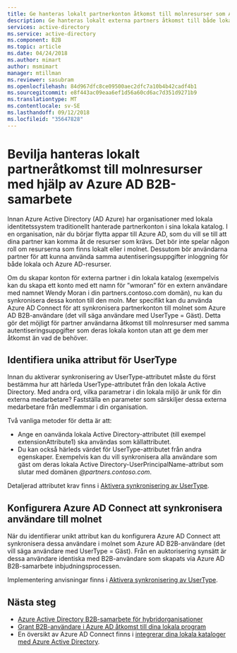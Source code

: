 ```yaml
---
title: Ge hanteras lokalt partnerkonton åtkomst till molnresurser som Azure AD B2B-användare | Microsoft Docs
description: Ge hanteras lokalt externa partners åtkomst till både lokala och molnresurser med samma autentiseringsuppgifter med Azure AD B2B-samarbete.
services: active-directory
ms.service: active-directory
ms.component: B2B
ms.topic: article
ms.date: 04/24/2018
ms.author: mimart
author: msmimart
manager: mtillman
ms.reviewer: sasubram
ms.openlocfilehash: 84d967dfc8ce09500aec2dfc7a10b4b42cadf4b1
ms.sourcegitcommit: e8f443ac09eaa6ef1d56a60cd6ac7d351d9271b9
ms.translationtype: MT
ms.contentlocale: sv-SE
ms.lasthandoff: 09/12/2018
ms.locfileid: "35647828"
---
```

# <a name="grant-locally-managed-partner-accounts-access-to-cloud-resources-using-azure-ad-b2b-collaboration"></a>Bevilja hanteras lokalt partneråtkomst till molnresurser med hjälp av Azure AD B2B-samarbete

Innan Azure Active Directory (AD Azure) har organisationer med lokala identitetssystem traditionellt hanterade partnerkonton i sina lokala katalog. I en organisation, när du börjar flytta appar till Azure AD, som du vill se till att dina partner kan komma åt de resurser som krävs. Det bör inte spelar någon roll om resurserna som finns lokalt eller i molnet. Dessutom bör användarna partner för att kunna använda samma autentiseringsuppgifter inloggning för både lokala och Azure AD-resurser. 

Om du skapar konton för externa partner i din lokala katalog (exempelvis kan du skapa ett konto med ett namn för ”wmoran” för en extern användare med namnet Wendy Moran i din partners.contoso.com domän), nu kan du synkronisera dessa konton till den moln. Mer specifikt kan du använda Azure AD Connect för att synkronisera partnerkonton till molnet som Azure AD B2B-användare (det vill säga användare med UserType = Gäst). Detta gör det möjligt för partner användarna åtkomst till molnresurser med samma autentiseringsuppgifter som deras lokala konton utan att ge dem mer åtkomst än vad de behöver. 

## <a name="identify-unique-attributes-for-usertype"></a>Identifiera unika attribut för UserType

Innan du aktiverar synkronisering av UserType-attributet måste du först bestämma hur att härleda UserType-attributet från den lokala Active Directory. Med andra ord, vilka parametrar i din lokala miljö är unik för din externa medarbetare? Fastställa en parameter som särskiljer dessa externa medarbetare från medlemmar i din organisation.

Två vanliga metoder för detta är att:

- Ange en oanvända lokala Active Directory-attributet (till exempel extensionAttribute1) ska användas som källattributet. 
- Du kan också härleds värdet för UserType-attributet från andra egenskaper. Exempelvis kan du vill synkronisera alla användare som gäst om deras lokala Active Directory-UserPrincipalName-attribut som slutar med domänen *@partners.contoso.com*.
 
Detaljerad attributet krav finns i [Aktivera synkronisering av UserType](../connect/active-directory-aadconnectsync-change-the-configuration.md#enable-synchronization-of-usertype). 

## <a name="configure-azure-ad-connect-to-sync-users-to-the-cloud"></a>Konfigurera Azure AD Connect att synkronisera användare till molnet

När du identifierar unikt attribut kan du konfigurera Azure AD Connect att synkronisera dessa användare i molnet som Azure AD B2B-användare (det vill säga användare med UserType = Gäst). Från en auktorisering synsätt är dessa användare identiska med B2B-användare som skapats via Azure AD B2B-samarbete inbjudningsprocessen.

Implementering anvisningar finns i [Aktivera synkronisering av UserType](../connect/active-directory-aadconnectsync-change-the-configuration.md#enable-synchronization-of-usertype).

## <a name="next-steps"></a>Nästa steg

- [Azure Active Directory B2B-samarbete för hybridorganisationer](hybrid-organizations.md)
- [Grant B2B-användare i Azure AD åtkomst till dina lokala program](hybrid-cloud-to-on-premises.md)
- En översikt av Azure AD Connect finns i [integrerar dina lokala kataloger med Azure Active Directory](../connect/active-directory-aadconnect.md).

